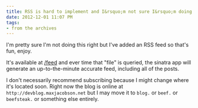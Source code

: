 ```yaml
---
title: RSS is hard to implement and I&rsquo;m not sure I&rsquo;m doing it right
date: 2012-12-01 11:07 PM
tags:
- from the archives
---
```


I'm pretty sure I'm not doing this right but I've added an RSS feed so that's fun, enjoy.

It's available at [/feed](/feed.xml) and ever time that "file" is queried, the sinatra app will generate an up-to-the-minute accurate feed, including all of the posts.

I don't necessarily recommend subscribing because I might change where it's located soon. Right now the blog is online at `http://devblog.maxjacobson.net` but I may move it to `blog.` or `beef.` or `beefsteak.` or something else entirely.
